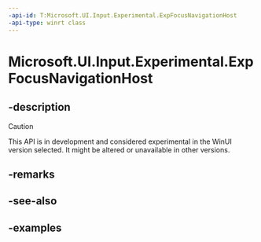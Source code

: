 ```yaml
---
-api-id: T:Microsoft.UI.Input.Experimental.ExpFocusNavigationHost
-api-type: winrt class
---
```


# Microsoft.UI.Input.Experimental.ExpFocusNavigationHost

<!--
public sealed class ExpFocusNavigationHost : Microsoft.UI.Input.Experimental.ExpInputObject
-->

## -description

> [!CAUTION]
> This API is in development and considered experimental in the WinUI version selected. It might be altered or unavailable in other versions.

## -remarks

## -see-also

## -examples
